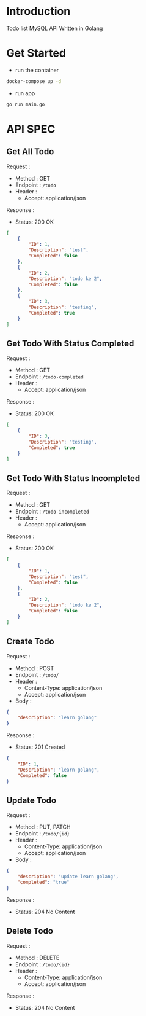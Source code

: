 # Introduction
Todo list MySQL API Written in Golang

# Get Started
- run the container
```bash
docker-compose up -d
```

- run app
```bash
go run main.go
```

# API SPEC
## Get All Todo

Request :
- Method : GET
- Endpoint : `/todo`
- Header :
    - Accept: application/json

Response :
- Status: 200 OK

```json 
[
    {
        "ID": 1,
        "Description": "test",
        "Completed": false
    },
    {
        "ID": 2,
        "Description": "todo ke 2",
        "Completed": false
    },
    {
        "ID": 3,
        "Description": "testing",
        "Completed": true
    }
]
```

## Get Todo With Status Completed

Request :
- Method : GET
- Endpoint : `/todo-completed`
- Header :
    - Accept: application/json

Response :
- Status: 200 OK

```json 
[
    {
        "ID": 3,
        "Description": "testing",
        "Completed": true
    }
]
```

## Get Todo With Status Incompleted

Request :
- Method : GET
- Endpoint : `/todo-incompleted`
- Header :
    - Accept: application/json

Response :
- Status: 200 OK

```json 
[
    {
        "ID": 1,
        "Description": "test",
        "Completed": false
    },
    {
        "ID": 2,
        "Description": "todo ke 2",
        "Completed": false
    }
]
```


## Create Todo

Request :
- Method : POST
- Endpoint : `/todo/`
- Header :
    - Content-Type: application/json
    - Accept: application/json
- Body :

```json
{
    "description": "learn golang"
}
```

Response :
- Status: 201 Created

```json 
{
    "ID": 1,
    "Description": "learn golang",
    "Completed": false
}
```

## Update Todo

Request :
- Method : PUT, PATCH
- Endpoint : `/todo/{id}`
- Header :
    - Content-Type: application/json
    - Accept: application/json
- Body :

```json
{
    "description": "update learn golang",
    "completed": "true"
}
```

Response :
- Status: 204 No Content

## Delete Todo

Request :
- Method : DELETE
- Endpoint : `/todo/{id}`
- Header :
    - Content-Type: application/json
    - Accept: application/json

Response :
- Status: 204 No Content
